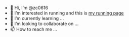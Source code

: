 - 👋 Hi, I’m @zc0616
- 👀 I’m interested in running and this is [my running page](https://zc0616.github.io/my_running/)
- 🌱 I’m currently learning ...
- 💞️ I’m looking to collaborate on ...
- 📫 How to reach me ...

<!---
zc0616/zc0616 is a ✨ special ✨ repository because its `README.md` (this file) appears on your GitHub profile.
You can click the Preview link to take a look at your changes.
--->

